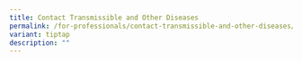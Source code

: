 ```yaml
---
title: Contact Transmissible and Other Diseases
permalink: /for-professionals/contact-transmissible-and-other-diseases/
variant: tiptap
description: ""
---
```

